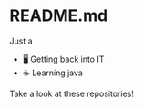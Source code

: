 # README.md
Just a 
* 🖥️ Getting back into IT
* ☕ Learning java

Take a look at these repositories!
